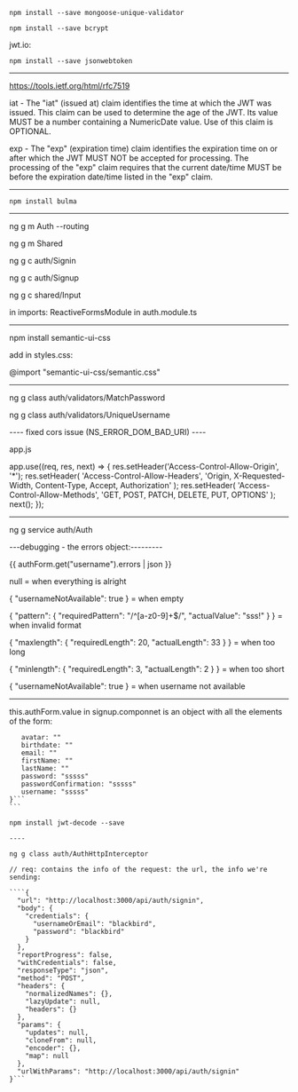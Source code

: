 `npm install --save mongoose-unique-validator`

`npm install --save bcrypt`

jwt.io:

`npm install --save jsonwebtoken`

---

https://tools.ietf.org/html/rfc7519

iat - The "iat" (issued at) claim identifies the time at which the JWT was issued. This claim can be used to determine the age of the JWT. Its value MUST be a number containing a NumericDate value. Use of this claim is OPTIONAL.

exp - The "exp" (expiration time) claim identifies the expiration time on or after which the JWT MUST NOT be accepted for processing. The processing of the "exp" claim requires that the current date/time MUST be before the expiration date/time listed in the "exp" claim.

---

`npm install bulma`

---

ng g m Auth --routing

ng g m Shared

ng g c auth/Signin

ng g c auth/Signup

ng g c shared/Input

in imports: ReactiveFormsModule in auth.module.ts

---

npm install semantic-ui-css

add in styles.css:

@import "semantic-ui-css/semantic.css"

---

ng g class auth/validators/MatchPassword

ng g class auth/validators/UniqueUsername

---- fixed cors issue (NS_ERROR_DOM_BAD_URI) ----

app.js

app.use((req, res, next) => {
res.setHeader('Access-Control-Allow-Origin', '\*');
res.setHeader(
'Access-Control-Allow-Headers',
'Origin, X-Requested-Width, Content-Type, Accept, Authorization'
);
res.setHeader(
'Access-Control-Allow-Methods',
'GET, POST, PATCH, DELETE, PUT, OPTIONS'
);
next();
});

---

ng g service auth/Auth

---debugging - the errors object:---------

{{ authForm.get("username").errors | json }}

null = when everything is alright

{ "usernameNotAvailable": true } = when empty

{ "pattern": { "requiredPattern": "/^[a-z0-9]+$/", "actualValue": "sss!" } } = when invalid format

{ "maxlength": { "requiredLength": 20, "actualLength": 33 } } = when too long

{ "minlength": { "requiredLength": 3, "actualLength": 2 } } = when too short

{ "usernameNotAvailable": true } = when username not available

---

this.authForm.value in signup.componnet is an object with all the elements of the form:

`````{
   avatar: ""
   birthdate: ""
​   email: ""
​   firstName: ""
   lastName: ""
​   password: "sssss"
​   passwordConfirmation: "sssss"
​   username: "sssss"
}```
```

npm install jwt-decode --save

----

ng g class auth/AuthHttpInterceptor

// req: contains the info of the request: the url, the info we're sending:

````{
  "url": "http://localhost:3000/api/auth/signin",
  "body": {
    "credentials": {
      "usernameOrEmail": "blackbird",
      "password": "blackbird"
    }
  },
  "reportProgress": false,
  "withCredentials": false,
  "responseType": "json",
  "method": "POST",
  "headers": {
    "normalizedNames": {},
    "lazyUpdate": null,
    "headers": {}
  },
  "params": {
    "updates": null,
    "cloneFrom": null,
    "encoder": {},
    "map": null
  },
  "urlWithParams": "http://localhost:3000/api/auth/signin"
}```
`````
